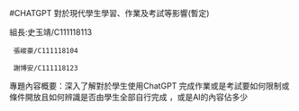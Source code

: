 #CHATGPT  對於現代學生學習、作業及考試等影響(暫定)

組長:史玉靖/C111118113

     張峻豪/C111118104
 
     謝博安/C111118123

專題內容概要：深入了解對於學生使用ChatGPT 完成作業或是考試要如何限制或條件開放且如何辨識是否由學生全部自行完成 ，或是AI的內容佔多少
